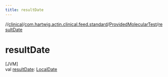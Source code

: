```yaml
---
title: resultDate
---
```

//[clinical](../../../index.html)/[com.hartwig.actin.clinical.feed.standard](../index.html)/[ProvidedMolecularTest](index.html)/[resultDate](result-date.html)



# resultDate



[JVM]\
val [resultDate](result-date.html): [LocalDate](https://docs.oracle.com/javase/8/docs/api/java/time/LocalDate.html)




